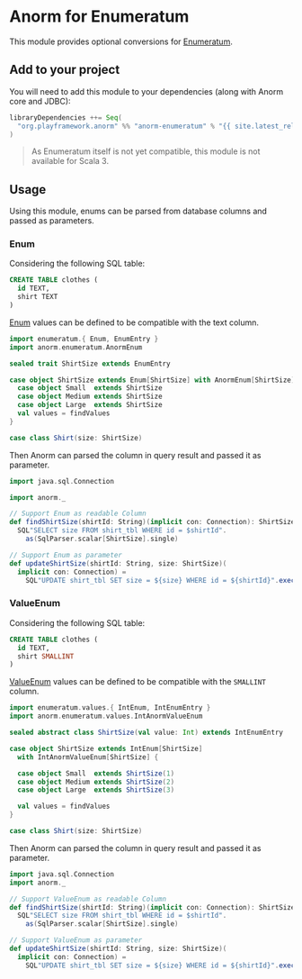 # Anorm for Enumeratum

This module provides optional conversions for [Enumeratum](https://github.com/lloydmeta/enumeratum).

## Add to your project

You will need to add this module to your dependencies (along with Anorm core and JDBC): 

```scala
libraryDependencies ++= Seq(
  "org.playframework.anorm" %% "anorm-enumeratum" % "{{ site.latest_release }}"
)
```

> As Enumeratum itself is not yet compatible, this module is not available for Scala 3.

## Usage

Using this module, enums can be parsed from database columns and passed as parameters.

### Enum

Considering the following SQL table:

```sql
CREATE TABLE clothes (
  id TEXT,
  shirt TEXT
)
```

[Enum](https://javadoc.io/doc/com.beachape/enumeratum_2.13/latest/enumeratum/Enum.html) values can be defined to be compatible with the text column.

```scala
import enumeratum.{ Enum, EnumEntry }
import anorm.enumeratum.AnormEnum

sealed trait ShirtSize extends EnumEntry

case object ShirtSize extends Enum[ShirtSize] with AnormEnum[ShirtSize] {
  case object Small  extends ShirtSize
  case object Medium extends ShirtSize
  case object Large  extends ShirtSize
  val values = findValues
}

case class Shirt(size: ShirtSize)
```

Then Anorm can parsed the column in query result and passed it as parameter.

```scala
import java.sql.Connection

import anorm._

// Support Enum as readable Column
def findShirtSize(shirtId: String)(implicit con: Connection): ShirtSize =
  SQL"SELECT size FROM shirt_tbl WHERE id = $shirtId".
    as(SqlParser.scalar[ShirtSize].single)

// Support Enum as parameter
def updateShirtSize(shirtId: String, size: ShirtSize)(
  implicit con: Connection) =
    SQL"UPDATE shirt_tbl SET size = ${size} WHERE id = ${shirtId}".execute()
```

### ValueEnum

Considering the following SQL table:

```sql
CREATE TABLE clothes (
  id TEXT,
  shirt SMALLINT
)
```

[ValueEnum](https://javadoc.io/doc/com.beachape/enumeratum_2.13/latest/enumeratum/values/ValueEnum.html) values can be defined to be compatible with the `SMALLINT` column.

```scala
import enumeratum.values.{ IntEnum, IntEnumEntry }
import anorm.enumeratum.values.IntAnormValueEnum

sealed abstract class ShirtSize(val value: Int) extends IntEnumEntry

case object ShirtSize extends IntEnum[ShirtSize]
  with IntAnormValueEnum[ShirtSize] {

  case object Small  extends ShirtSize(1)
  case object Medium extends ShirtSize(2)
  case object Large  extends ShirtSize(3)

  val values = findValues
}

case class Shirt(size: ShirtSize)
```

Then Anorm can parsed the column in query result and passed it as parameter.

```scala
import java.sql.Connection
import anorm._

// Support ValueEnum as readable Column
def findShirtSize(shirtId: String)(implicit con: Connection): ShirtSize =
  SQL"SELECT size FROM shirt_tbl WHERE id = $shirtId".
    as(SqlParser.scalar[ShirtSize].single)

// Support ValueEnum as parameter
def updateShirtSize(shirtId: String, size: ShirtSize)(
  implicit con: Connection) =
    SQL"UPDATE shirt_tbl SET size = ${size} WHERE id = ${shirtId}".execute()
```